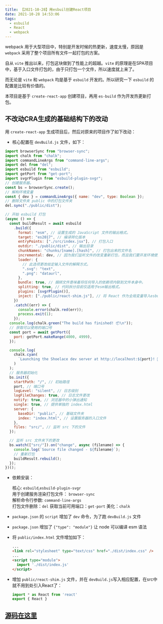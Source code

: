 ```yaml
---
title: 【2021-10-28】用esbuil创建React项目
date: 2021-10-28 14:53:06
tags:
  - esbuild
  - React
  - webpack
---
```


webpack 用于大型项目中，特别是开发时候的热更新，速度太慢，原因是`webpack` 采用了整个项目所有文件一起打包的方案。

自从 `vite` 推出以来，打包这块做到了性能上的超越。`vite` 的原理是在SPA项目中，基于入口文件打包的，由于只打包一个文件，所以速度就上来了。

而无论是 `vite` 和 `webpack` 均是基于 `esbuild` 开发的。所以研究一下 `esbuild` 的配置是比较有价值的。

本项目是基于 `create-react-app` 创建项目，再用 `es-build` 作为开发热更新打包。

<!-- more -->

## 不改动CRA生成的基础结构下的改动

用 `create-react-app` 生成项目后，然后对原来的项目作了如下改动：

- 核心配置在 `devBuild.js` 文件，如下：

```js
import browserSync from "browser-sync";
import chalk from "chalk";
import commandLineArgs from "command-line-args";
import del from "del";
import esbuild from "esbuild";
import getPort from "get-port";
import svgrPlugin from "esbuild-plugin-svgr";
// 创建服务器。
const bs = browserSync.create();
// 解构环境变量
const { dev } = commandLineArgs({ name: "dev", type: Boolean });
// 删除文件夹 public 中的打包文件夹
del.sync("./public/dist");

// 开始 esbuild 打包
(async () => {
  const buildResult = await esbuild
    .build({
      format: "esm", // 设置生成的 JavaScript 文件的输出格式。
      target: "es2017", // 编译转化版本
      entryPoints: ["./src/index.jsx"], // 打包入口
      outdir: "./public/dist", // 输出目录
      chunkNames: "chunks/[name].[hash]", // 打包出来的文件名
      incremental: dev, // 因为我们监听文件的改变重新打包，而且我们要开发环境使用esbuild 所以 dev 为 true
      loader: {
        // 此选项更改给定输入文件的解释方式。
        ".svg": "text",
        ".png": "dataurl",
      },
      bundle: true, // 捆绑文件意味着将任何导入的依赖项内联到文件本身中。
      splitting: true, // 代码拆分目前仅适用于esm输出格式。
      plugins: [svgrPlugin()],
      inject: ["./public/react-shim.js"], // 将 React 作为全局变量导入esbuild
    })
    .catch((err) => {
      console.error(chalk.red(err));
      process.exit(1);
    });
  console.log(chalk.green("The build has finished! 📦\n"));
  // 获取可以使用的端口号
  const port = await getPort({
    port: getPort.makeRange(4000, 4999),
  });

  console.log(
    chalk.cyan(
      `Launching the Shoelace dev server at http://localhost:${port}! 🥾\n`
    )
  );
  // 服务器初始化
  bs.init({
    startPath: "/", // 初始路径
    port, // 端口号
    logLevel: "silent", // 日志级别
    logFileChanges: true, // 日志文件更改
    notify: true, // 浏览器中的小弹出通知
    single: true, // 提供单独的 index.html
    server: {
      baseDir: "public", // 基础文件夹
      index: "index.html", // 设置服务器的入口文件
    },
    files: "src/", // 监听 src 下的文件
  });

  // 监听 src 文件夹下的更改
  bs.watch(["src/"]).on("change", async (filename) => {
    console.log(`Source file changed - ${filename}`);
    // 重新打包
    buildResult.rebuild();
  });
})();


```

- 依赖安装：
  
  核心: `esbuild`,`esbuild-plugin-svgr`  
  用于创建服务渲染打包文件： `browser-sync`  
  解析命令行参数: `command-line-args`  
  打包文件删除：`del`
  获取当前可用端口：`get-port`
  美化：`chalk`

- `package.json` 的 `script` 增加了 `dev` 命令，为了跑 `devBuild.js` 文件

- `package.json` 增加了 `{"type": "module"}` 让 node 可以编译 esm 语法

- 将 `public/index.html` 文件增加如下：

  ```html
  ...
  <link rel="stylesheet" type="text/css" href="./dist/index.css" />
  ...
  <script type="module">
    import './dist/index.js'
  </script>
  ```

- 增加 `public/react-shim.js` 文件，并在 `devBuild.js`写入相应配置，在src中就不用到处引入React了：

  ```js
  import * as React from 'react'
  export { React }
  ```

## [源码在这里]()